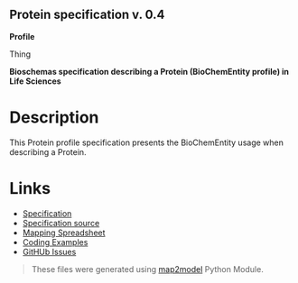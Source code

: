 ## Protein specification v. 0.4 

**Profile** 

Thing

**Bioschemas specification describing a Protein (BioChemEntity profile) in Life Sciences** 

# Description 
This Protein profile specification presents the BioChemEntity usage when describing a Protein. 
# Links 
- [Specification](http://bioschemas.org/bsc_specs/Protein/)
- [Specification source](../Protein.html)
- [Mapping Spreadsheet](https://docs.google.com/spreadsheets/d/1yBhoUrA3uy3CQlxvQUf9cpmLekvR9L_5WVWUBZweWE0/edit?usp=drivesdk)
- [Coding Examples](https://github.com/BioSchemas/specifications/tree/master/Protein/examples)
- [GitHUb Issues](https://github.com/BioSchemas/bioschemas/labels/type%3A%20Protein)
> These files were generated using [map2model](https://github.com/BioSchemas/map2model) Python Module.
